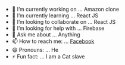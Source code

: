 - 🔭 I’m currently working on ... Amazon clone
- 🌱 I’m currently learning ... React JS
- 👯 I’m looking to collaborate on ... React JS
- 🤔 I’m looking for help with ... Firebase
- 💬 Ask me about ... Anything
- 📫 How to reach me: ... [Facebook](https://web.facebook.com/Jomthian/)
- 😄 Pronouns: ... He
- ⚡ Fun fact: ... I am a Cat slave

<!--
**jomthian13/jomthian13** is a ✨ _special_ ✨ repository because its `README.md` (this file) appears on your GitHub profile.

Here are some ideas to get you started:

- 🔭 I’m currently working on ... amazon clone
- 🌱 I’m currently learning ... React JS
- 👯 I’m looking to collaborate on ... React JS
- 🤔 I’m looking for help with ... firebase
- 💬 Ask me about ... Anything
- 📫 How to reach me: ... [Facebook (https://web.facebook.com/Jomthian/)]
- 😄 Pronouns: ... He/him
- ⚡ Fun fact: ... I am a Cat slave
-->
